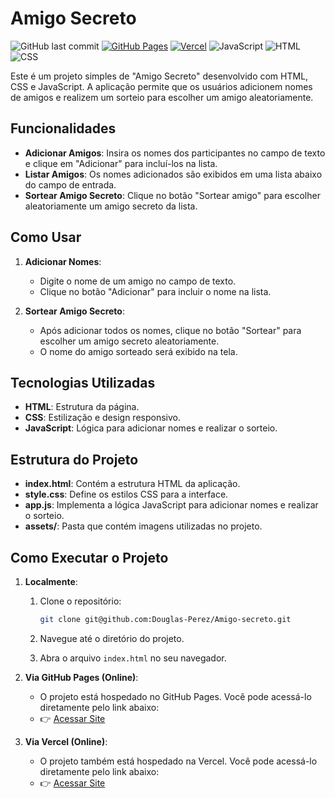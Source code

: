 # Amigo Secreto

![GitHub last commit](https://img.shields.io/github/last-commit/Douglas-Perez/Amigo-secreto)
[![GitHub Pages](https://img.shields.io/badge/GitHub%20Pages-Deployed-1572B6?logo=github)](https://douglas-perez.github.io/Amigo-secreto/)
[![Vercel](https://img.shields.io/badge/Vercel-Deployed-1572B6?logo=vercel)](https://amigo-secreto-ten-pi.vercel.app/)
![JavaScript](https://img.shields.io/badge/JavaScript-F7DF1E?logo=javascript&logoColor=black)
![HTML](https://img.shields.io/badge/HTML-E34F26?logo=html5&logoColor=white)
![CSS](https://img.shields.io/badge/CSS-1572B6?logo=css3&logoColor=white)


Este é um projeto simples de "Amigo Secreto" desenvolvido com HTML, CSS e JavaScript. A aplicação permite que os usuários adicionem nomes de amigos e realizem um sorteio para escolher um amigo aleatoriamente.

## Funcionalidades

- **Adicionar Amigos**: Insira os nomes dos participantes no campo de texto e clique em "Adicionar" para incluí-los na lista.
- **Listar Amigos**: Os nomes adicionados são exibidos em uma lista abaixo do campo de entrada.
- **Sortear Amigo Secreto**: Clique no botão "Sortear amigo" para escolher aleatoriamente um amigo secreto da lista.

## Como Usar

1. **Adicionar Nomes**:
   - Digite o nome de um amigo no campo de texto.
   - Clique no botão "Adicionar" para incluir o nome na lista.

2. **Sortear Amigo Secreto**:
   - Após adicionar todos os nomes, clique no botão "Sortear" para escolher um amigo secreto aleatoriamente.
   - O nome do amigo sorteado será exibido na tela.

## Tecnologias Utilizadas

- **HTML**: Estrutura da página.
- **CSS**: Estilização e design responsivo.
- **JavaScript**: Lógica para adicionar nomes e realizar o sorteio.

## Estrutura do Projeto

- **index.html**: Contém a estrutura HTML da aplicação.
- **style.css**: Define os estilos CSS para a interface.
- **app.js**: Implementa a lógica JavaScript para adicionar nomes e realizar o sorteio.
- **assets/**: Pasta que contém imagens utilizadas no projeto.

## Como Executar o Projeto

1. **Localmente**:
   1. Clone o repositório:
      ```bash
      git clone git@github.com:Douglas-Perez/Amigo-secreto.git
      ```
   2. Navegue até o diretório do projeto.
   
   3. Abra o arquivo `index.html` no seu navegador.

2. **Via GitHub Pages (Online)**:
   - O projeto está hospedado no GitHub Pages. Você pode acessá-lo diretamente pelo link abaixo:
   - 👉 [Acessar Site](https://douglas-perez.github.io/Amigo-secreto/)

3. **Via Vercel (Online)**:
   - O projeto também está hospedado na Vercel. Você pode acessá-lo diretamente pelo link abaixo:
   - 👉 [Acessar Site](https://amigo-secreto-ten-pi.vercel.app/)
